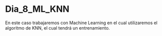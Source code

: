 # Dia_8_ML_KNN
En este caso trabajaremos con Machine Learning en el cual utilizaremos el algoritmo de KNN, el cual tendrá un entrenamiento.
